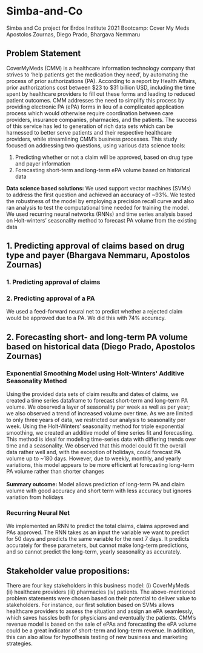 # Simba-and-Co
Simba and Co project for Erdos Institute 2021 Bootcamp: Cover My Meds
Apostolos Zournas, Diego Prado, Bhargava Nemmaru
## Problem Statement
CoverMyMeds (CMM) is a healthcare information technology company that strives to ‘help patients get the medication they need’, by automating the process of prior authorizations (PA). According to a report by Health Affairs, prior authorizations cost between $23 to $31 billion USD, including the time spent by healthcare providers to fill out these forms and leading to reduced patient outcomes. CMM addresses the need to simplify this process by providing electronic PA (ePA) forms in lieu of a complicated application process which would otherwise require coordination between care providers, insurance companies, pharmacies, and the patients. The success of this service has led to generation of rich data sets which can be harnessed to better serve patients and their respective healthcare providers, while streamlining CMM’s business processes. This study focused on addressing two questions, using various data science tools:
1. Predicting whether or not a claim will be approved, based on drug type and payer information
2. Forecasting short-term and long-term ePA volume based on historical data 

**Data science based solutions:** We used support vector machines (SVMs) to address the first question and achieved an accuracy of ~93%. We tested the robustness of the model by employing a precision recall curve and also ran analysis to test the computational time needed for training the model.  We used recurring neural networks (RNNs) and time series analysis based on Holt-winters’ seasonality method to forecast PA volume from the existing data

## 1. Predicting approval of claims based on drug type and payer (Bhargava Nemmaru, Apostolos Zournas)
### 1. Predicting approval of claims
### 2. Predicting approval of a PA
We used a feed-forward neural net to predict whether a rejected claim would be approved due to a PA. We did this with 74% accuracy. 

## 2. Forecasting short- and long-term PA volume based on historical data (Diego Prado, Apostolos Zournas)
### Exponential Smoothing Model using Holt-Winters' Additive Seasonality Method
Using the provided data sets of claim results and dates of claims, we created a time series dataframe to forecast short-term and long-term PA volume. We observed a layer of seasonality per week as well as per year; we also observed a trend of increased volume over time. As we are limited to only three years of data, we restricted our analysis to seasonality per week. Using the Holt-Winters’ seasonality method for triple exponential smoothing, we created an additive model of time series fit and forecasting. This method is ideal for modeling time-series data with differing trends over time and a seasonality. We observed that this model could fit the overall data rather well and, with the exception of holidays, could forecast PA volume up to ~180 days. However, due to weekly, monthly, and yearly variations, this model appears to be more efficient at forecasting long-term PA volume rather than shorter changes
<br>
<br>
**Summary outcome:** Model allows prediction of long-term PA and claim volume with good accuracy and short term with less accuracy but ignores variation from holidays
### Recurring Neural Net
We implemented an RNN to predict the total claims, claims approved and PAs approved. The RNN takes as an input the variable we want to predict for 50 days and predicts the same variable for the next 7 days. It predicts accurately for these parameters, but cannot make long-term predictions, and so cannot predict the long-term, yearly seasonality as accurately.

## Stakeholder value propositions: 
There are four key stakeholders in this business model: (i) CoverMyMeds (ii) healthcare providers (iii) pharmacies (iv) patients. The above-mentioned problem statements were chosen based on their potential to deliver value to stakeholders. For instance, our first solution based on SVMs allows healthcare providers to assess the situation and assign an ePA seamlessly, which saves hassles both for physicians and eventually the patients. CMM’s revenue model is based on the sale of ePAs and forecasting the ePA volume could be a great indicator of short-term and long-term revenue. In addition, this can also allow for hypothesis testing of new business and marketing strategies. 
